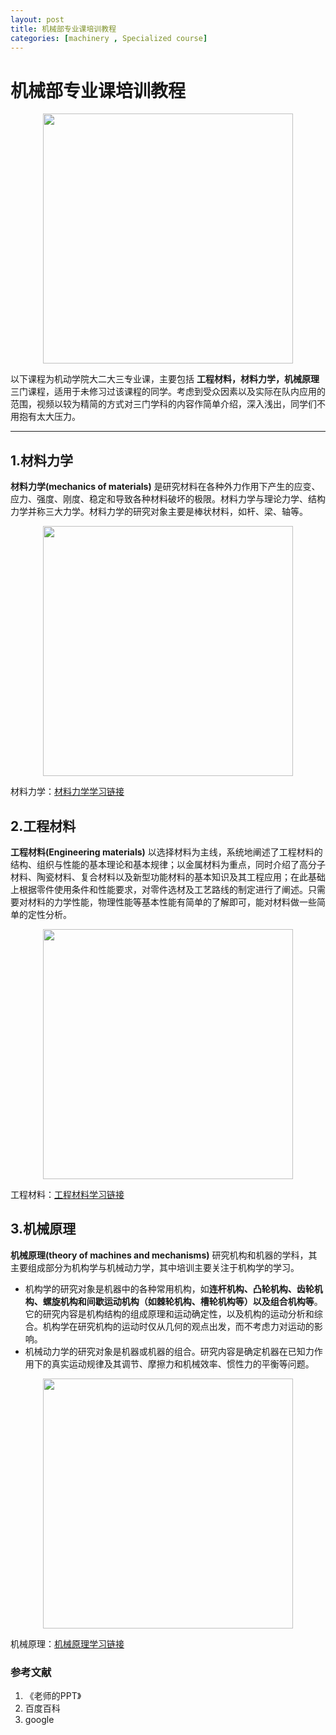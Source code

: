 ```yaml
---
layout: post
title: 机械部专业课培训教程
categories: [machinery , Specialized course]
---
```


# 机械部专业课培训教程

<center><img src="https://github.com/SJTU-RoboMaster-Team/SJTU-RoboMaster-Team.github.io/raw/master/_img/posts/SPcourse/sp1.png"   width="400"></center>

以下课程为机动学院大二大三专业课，主要包括 **工程材料，材料力学，机械原理** 三门课程，适用于未修习过该课程的同学。考虑到受众因素以及实际在队内应用的范围，视频以较为精简的方式对三门学科的内容作简单介绍，深入浅出，同学们不用抱有太大压力。

---

## 1.材料力学

**材料力学(mechanics of materials)** 是研究材料在各种外力作用下产生的应变、应力、强度、刚度、稳定和导致各种材料破坏的极限。材料力学与理论力学、结构力学并称三大力学。材料力学的研究对象主要是棒状材料，如杆、梁、轴等。

<center><img src="https://github.com/SJTU-RoboMaster-Team/SJTU-RoboMaster-Team.github.io/raw/master/_img/posts/SPcourse/sp2.jpeg"   width="400"></center>

材料力学：[材料力学学习链接](https://www.bilibili.com/video/BV1TT4y1L7tk/)


## 2.工程材料

**工程材料(Engineering materials)** 以选择材料为主线，系统地阐述了工程材料的结构、组织与性能的基本理论和基本规律；以金属材料为重点，同时介绍了高分子材料、陶瓷材料、复合材料以及新型功能材料的基本知识及其工程应用；在此基础上根据零件使用条件和性能要求，对零件选材及工艺路线的制定进行了阐述。只需要对材料的力学性能，物理性能等基本性能有简单的了解即可，能对材料做一些简单的定性分析。

<center><img src="https://github.com/SJTU-RoboMaster-Team/SJTU-RoboMaster-Team.github.io/raw/master/_img/posts/SPcourse/sp3.jpg"   width="400"></center>

工程材料：[工程材料学习链接](https://www.bilibili.com/video/BV1TT4y1L7tk/)

## 3.机械原理
**机械原理(theory of machines and mechanisms)** 研究机构和机器的学科，其主要组成部分为机构学与机械动力学，其中培训主要关注于机构学的学习。
* 机构学的研究对象是机器中的各种常用机构，如**连杆机构、凸轮机构、齿轮机构、螺旋机构和间歇运动机构（如棘轮机构、槽轮机构等）以及组合机构等**。它的研究内容是机构结构的组成原理和运动确定性，以及机构的运动分析和综合。机构学在研究机构的运动时仅从几何的观点出发，而不考虑力对运动的影响。
* 机械动力学的研究对象是机器或机器的组合。研究内容是确定机器在已知力作用下的真实运动规律及其调节、摩擦力和机械效率、惯性力的平衡等问题。

<center><img src="https://github.com/SJTU-RoboMaster-Team/SJTU-RoboMaster-Team.github.io/raw/master/_img/posts/SPcourse/sp4.jpg"   width="400"></center>

机械原理：[机械原理学习链接](https://www.bilibili.com/video/BV1TT4y1L7tk/)

### 参考文献
1. 《老师的PPT》
2. 百度百科
3. google
